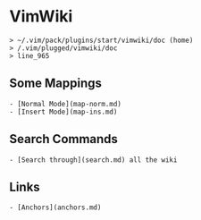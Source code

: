 # VimWiki
	> ~/.vim/pack/plugins/start/vimwiki/doc (home)
	> /.vim/plugged/vimwiki/doc
	> line_965

## Some Mappings
	- [Normal Mode](map-norm.md)
	- [Insert Mode](map-ins.md)

## Search Commands
	- [Search through](search.md) all the wiki

## Links
	- [Anchors](anchors.md)
